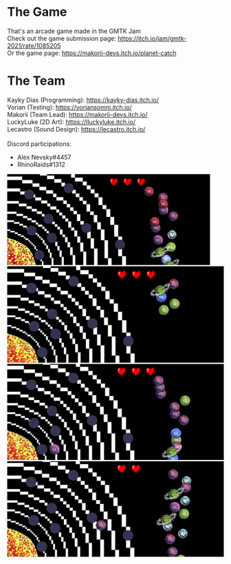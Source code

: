 # The Game
That's an arcade game made in the GMTK Jam \
Check out the game submission page: https://itch.io/jam/gmtk-2021/rate/1085205 \
Or the game page: https://makorii-devs.itch.io/planet-catch

# The Team
Kayky Dias (Programming): https://kayky-dias.itch.io/ \
Vorian (Testing): https://voriansomni.itch.io/ \
Makorii (Team Lead): https://makorii-devs.itch.io/ \
LuckyLuke (2D Art): https://lluckyluke.itch.io/ \
Lecastro (Sound Design): https://lecastro.itch.io/ \
\
Discord participations:
- Alex Nevsky#4457
- RhinoRaids#1312

![](https://github.com/KaykyDeSouzaDias/Planet-Catch-Game/blob/main/IMGs%26GIFs/GameplayGIF.gif)
![](https://github.com/KaykyDeSouzaDias/Planet-Catch-Game/blob/main/IMGs%26GIFs/01.png)
![](https://github.com/KaykyDeSouzaDias/Planet-Catch-Game/blob/main/IMGs%26GIFs/02.png)
![](https://github.com/KaykyDeSouzaDias/Planet-Catch-Game/blob/main/IMGs%26GIFs/03.png)
